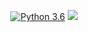 <p align="center">
  <a href="https://www.python.org/" rel="nofollow"><img src="https://camo.githubusercontent.com/2f5cb6367f686ffcd11747ed204bd9fe193d624c/68747470733a2f2f696d672e736869656c64732e696f2f62616467652f707974686f6e2d332e362532302532422d677265656e2e737667" alt="Python 3.6" data-cnonical-src="https://img.shields.io/badge/python-3.6%20%2B-green.svg" style="max-width:100%;"></a>
    <a href="https://img.shields.io/badge/status-stable-brightgreen.svg" style="max-width:100%;">
  </a>
  <a href="https://travis-ci.com/adithyan-ak/wave" rel="nofollow">
    <img src="https://camo.githubusercontent.com/f011c9d6fdf11512f7d6b1ffde12219e8a376186/68747470733a2f2f696d672e736869656c64732e696f2f7472617669732f636f6d2f73306d6433762f5265636f6e446f672e737667" data-canonical-src="https://img.shields.io/badge/license-GPL-blue.svg" style="max-width:100%;">
  </a>
